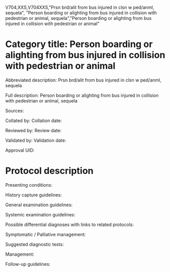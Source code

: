 V704,XXS,V704XXS,"Prsn brd/alit from bus injured in clsn w ped/anml, sequela", "Person boarding or alighting from bus injured in collision with pedestrian or animal, sequela","Person boarding or alighting from bus injured in collision with pedestrian or animal"
# Category title: Person boarding or alighting from bus injured in collision with pedestrian or animal

Abbreviated description: Prsn brd/alit from bus injured in clsn w ped/anml, sequela

Full description: Person boarding or alighting from bus injured in collision with pedestrian or animal, sequela

Sources:

Collated by:
Collation date:

Reviewed by:
Review date:

Validated by:
Validation date:

Approval UID:

# Protocol description

Presenting conditions:

History capture guidelines:

General examination guidelines:

Systemic examination guidelines:

Possible differential diagnoses with links to related protocols:

Symptomatic / Palliative management:

Suggested diagnostic tests:

Management:

Follow-up guidelines:
